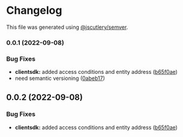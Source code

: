 # Changelog

This file was generated using [@jscutlery/semver](https://github.com/jscutlery/semver).

### 0.0.1 (2022-09-08)


### Bug Fixes

* **clientsdk:** added access conditions and entity address ([b65f0ae](https://github.com/surfDB/surfDB/commit/b65f0ae5deb670c5e8c157126650bf9a1ded0a22))
* need semantic versioning ([0abeb17](https://github.com/surfDB/surfDB/commit/0abeb171f597394bc8b73ef6b3ce50a4021eccb4))

## 0.0.2 (2022-09-08)


### Bug Fixes

* **clientsdk:** added access conditions and entity address ([b65f0ae](https://github.com/surfDB/surfDB/commit/b65f0ae5deb670c5e8c157126650bf9a1ded0a22))
